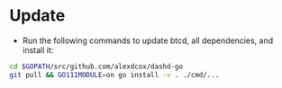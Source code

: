 # Update

* Run the following commands to update btcd, all dependencies, and install it:

```bash
cd $GOPATH/src/github.com/alexdcox/dashd-go
git pull && GO111MODULE=on go install -v . ./cmd/...
```
